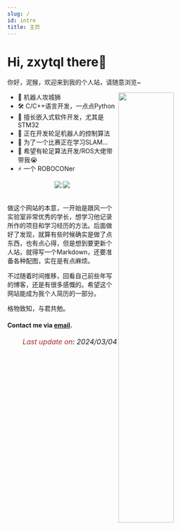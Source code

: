 ```yaml
---
slug: /
id: intro
title: 主页
---
```


# Hi, zxytql there👋

你好，泥猴，欢迎来到我的个人站，请随意浏览~

<a href = "https://github.com/zxytql">
    <img align="right" width="50%" src="https://github-readme-stats.vercel.app/api?username=zxytql&show_icons=true&rank_icon=github&theme=swift&count_private=true&hide=prs" />
</a>

- 👾 机器人攻城狮
- 🛠️ C/C++语言开发，一点点Python
- 🔬 擅长嵌入式软件开发，尤其是STM32
- 🔭 正在开发轮足机器人的控制算法
- 🌱 为了一个比赛正在学习SLAM...
- 🤔 希望有轮足算法开发/ROS大佬带带我😭
- ⚡ 一个 ROBOCONer

<div align="center"> 
  <img src="https://vbr.nathanchung.dev/badge?page_id=zxytql&lcolor=fff&color=000&style=for-the-badge&logo=Github&logoColor=181717&hit=false&text=Github" /> 
  <img src="https://vbr.nathanchung.dev/badge?page_id=zxytql.top&lcolor=fff&color=000&style=for-the-badge&logo=apache spark&logoColor=E25A1C&text=zxytql.top" /> 
  <br/>
</div>
<br/>

做这个网站的本意，一开始是跟风一个实验室非常优秀的学长，想学习他记录所作的项目和学习经历的方法。后面做好了发现，就算有些时候确实是做了点东西，也有点心得，但是想到要更新个人站，就得写一个Markdown，还要准备各种配图，实在是有点麻烦。


不过随着时间推移，回看自己前些年写的博客，还是有很多感慨的。希望这个网站能成为我个人简历的一部分。


格物致知，与君共勉。


#### Contact me via [email](mailto:iszhouxy@gmail.com).

<p align="right"><i> <font size="3"><font color = "brown">Last update on</font>: 2024/03/04 </font></i></p>



